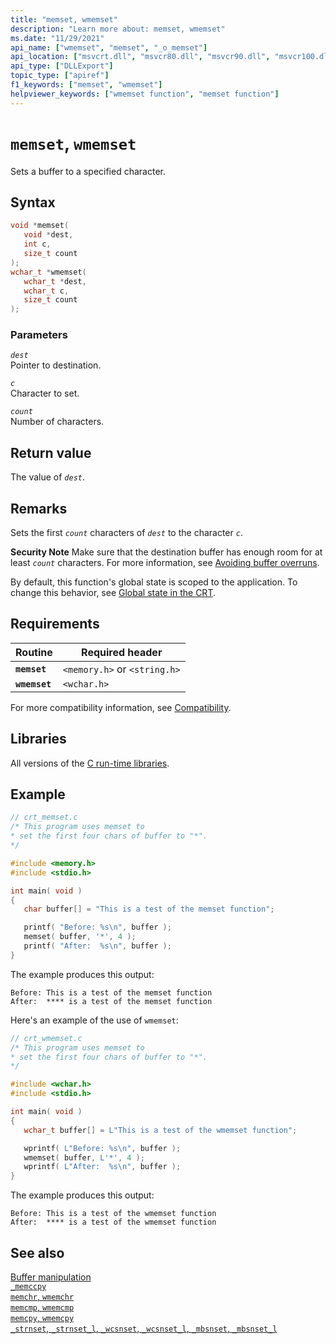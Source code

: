 ```yaml
---
title: "memset, wmemset"
description: "Learn more about: memset, wmemset"
ms.date: "11/29/2021"
api_name: ["wmemset", "memset", "_o_memset"]
api_location: ["msvcrt.dll", "msvcr80.dll", "msvcr90.dll", "msvcr100.dll", "msvcr100_clr0400.dll", "msvcr110.dll", "msvcr110_clr0400.dll", "msvcr120.dll", "msvcr120_clr0400.dll", "ntdll.dll", "ucrtbase.dll", "api-ms-win-crt-string-l1-1-0.dll", "ntoskrnl.exe"]
api_type: ["DLLExport"]
topic_type: ["apiref"]
f1_keywords: ["memset", "wmemset"]
helpviewer_keywords: ["wmemset function", "memset function"]
---
```

# `memset`, `wmemset`

Sets a buffer to a specified character.

## Syntax

```C
void *memset(
   void *dest,
   int c,
   size_t count
);
wchar_t *wmemset(
   wchar_t *dest,
   wchar_t c,
   size_t count
);
```

### Parameters

*`dest`*\
Pointer to destination.

*`c`*\
Character to set.

*`count`*\
Number of characters.

## Return value

The value of *`dest`*.

## Remarks

Sets the first *`count`* characters of *`dest`* to the character *`c`*.

**Security Note** Make sure that the destination buffer has enough room for at least *`count`* characters. For more information, see [Avoiding buffer overruns](/windows/win32/SecBP/avoiding-buffer-overruns).

By default, this function's global state is scoped to the application. To change this behavior, see [Global state in the CRT](../global-state.md).

## Requirements

| Routine | Required header |
|---|---|
| **`memset`** | `<memory.h>` or `<string.h>` |
| **`wmemset`** | `<wchar.h>` |

For more compatibility information, see [Compatibility](../compatibility.md).

## Libraries

All versions of the [C run-time libraries](../crt-library-features.md).

## Example

```C
// crt_memset.c
/* This program uses memset to
* set the first four chars of buffer to "*".
*/

#include <memory.h>
#include <stdio.h>

int main( void )
{
   char buffer[] = "This is a test of the memset function";

   printf( "Before: %s\n", buffer );
   memset( buffer, '*', 4 );
   printf( "After:  %s\n", buffer );
}
```

The example produces this output:

```Output
Before: This is a test of the memset function
After:  **** is a test of the memset function
```

Here's an example of the use of `wmemset`:

```C
// crt_wmemset.c
/* This program uses memset to
* set the first four chars of buffer to "*".
*/

#include <wchar.h>
#include <stdio.h>

int main( void )
{
   wchar_t buffer[] = L"This is a test of the wmemset function";

   wprintf( L"Before: %s\n", buffer );
   wmemset( buffer, L'*', 4 );
   wprintf( L"After:  %s\n", buffer );
}
```

The example produces this output:

```Output
Before: This is a test of the wmemset function
After:  **** is a test of the wmemset function
```

## See also

[Buffer manipulation](../buffer-manipulation.md)\
[`_memccpy`](memccpy.md)\
[`memchr`, `wmemchr`](memchr-wmemchr.md)\
[`memcmp`, `wmemcmp`](memcmp-wmemcmp.md)\
[`memcpy`, `wmemcpy`](memcpy-wmemcpy.md)\
[`_strnset`, `_strnset_l`, `_wcsnset`, `_wcsnset_l`, `_mbsnset`, `_mbsnset_l`](strnset-strnset-l-wcsnset-wcsnset-l-mbsnset-mbsnset-l.md)
